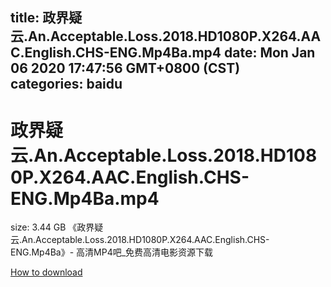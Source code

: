 
title: 政界疑云.An.Acceptable.Loss.2018.HD1080P.X264.AAC.English.CHS-ENG.Mp4Ba.mp4
date: Mon Jan 06 2020 17:47:56 GMT+0800 (CST)    
categories: baidu
---

# 政界疑云.An.Acceptable.Loss.2018.HD1080P.X264.AAC.English.CHS-ENG.Mp4Ba.mp4
size: 3.44 GB
 《政界疑云.An.Acceptable.Loss.2018.HD1080P.X264.AAC.English.CHS-ENG.Mp4Ba》- 高清MP4吧_免费高清电影资源下载
 

[How to download](https://bpcam.bemobtrk.com/go/2ceec3aa-1ca2-46d6-b9ff-aaa5c184517c?jno=436)